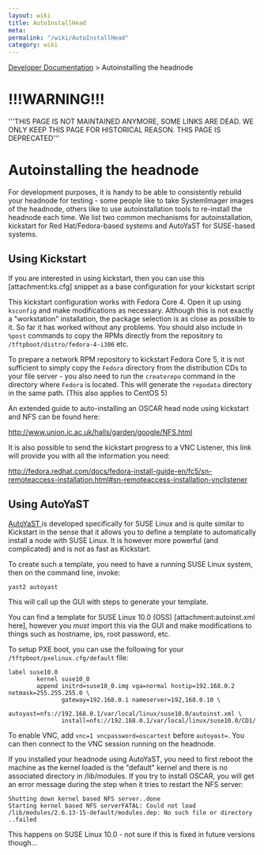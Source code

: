 ```yaml
---
layout: wiki
title: AutoInstallHead
meta: 
permalink: "/wiki/AutoInstallHead"
category: wiki
---
```

<!-- Name: AutoInstallHead -->
<!-- Version: 13 -->
<!-- Author: valleegr -->

[Developer Documentation](/wiki/DevelDocs/) > Autoinstalling the headnode

# !!!WARNING!!!

'''THIS PAGE IS NOT MAINTAINED ANYMORE, SOME LINKS ARE DEAD. WE ONLY KEEP THIS PAGE FOR HISTORICAL REASON.
THIS PAGE IS DEPRECATED'''

# Autoinstalling the headnode

For development purposes, it is handy to be able to consistently rebuild your headnode for testing - some people like to take SystemImager images of the headnode, others like to use autoinstallation tools to re-install the headnode each time.  We list two common mechanisms for autoinstallation, kickstart for Red Hat/Fedora-based systems and AutoYaST for SUSE-based systems.

## Using Kickstart

If you are interested in using kickstart, then you can use this [attachment:ks.cfg] snippet as a base configuration for your kickstart script

This kickstart configuration works with Fedora Core 4.  Open it up using `ksconfig` and make modifications as necessary.  Although this is not exactly a "workstation" installation, the package selection is as close as possible to it.  So far it has worked without any problems.  You should also include in `%post` commands to copy the RPMs directly from the repository to `/tftpboot/distro/fedora-4-i386` etc.

To prepare a network RPM repository to kickstart Fedora Core 5, it is not sufficient to simply copy the `Fedora` directory from the distribution CDs to your file server - you also need to run the `createrepo` command in the directory where `Fedora` is located.  This will generate the `repodata` directory in the same path. (This also applies to CentOS 5)

An extended guide to auto-installing an OSCAR head node using kickstart and NFS can be found here:

http://www.union.ic.ac.uk/halls/garden/google/NFS.html


It is also possible to send the kickstart progress to a VNC Listener, this link will provide you with all the information you need:

http://fedora.redhat.com/docs/fedora-install-guide-en/fc5/sn-remoteaccess-installation.html#sn-remoteaccess-installation-vnclistener

## Using AutoYaST

[AutoYaST ](http://www.suse.com/~ug/autoyast_doc/index.html) is developed specifically for SUSE Linux and is quite similar to Kickstart in the sense that it allows you to define a template to automatically install a node with SUSE Linux.  It is however more powerful (and complicated) and is not as fast as Kickstart.

To create such a template, you need to have a running SUSE Linux system, then on the command line, invoke:


    yast2 autoyast

This will call up the GUI with steps to generate your template.

You can find a template for SUSE Linux 10.0 (OSS) [attachment:autoinst.xml here], however you *must* import this via the GUI and make modifications to things such as hostname, ips, root password, etc.

To setup PXE boot, you can use the following for your `/tftpboot/pxelinux.cfg/default` file:


    label suse10.0
            kernel suse10_0
            append initrd=suse10_0.img vga=normal hostip=192.168.0.2 netmask=255.255.255.0 \
                   gateway=192.168.0.1 nameserver=192,168.0.10 \
                   autoyast=nfs://192.168.0.1/var/local/linux/suse10.0/autoinst.xml \
                   install=nfs://192.168.0.1/var/local/linux/suse10.0/CD1/

To enable VNC, add `vnc=1 vncpassword=oscartest` before `autoyast=`.  You can then connect to the VNC session running on the headnode.

If you installed your headnode using AutoYaST, you need to first reboot the machine as the kernel loaded is the "default" kernel and there is no associated directory in /lib/modules.  If you try to install OSCAR, you will get an error message during the <Install OSCAR Server Packages> step when it tries to restart the NFS server:


    Shutting down kernel based NFS server..done
    Starting kernel based NFS serverFATAL: Could not load /lib/modules/2.6.13-15-default/modules.dep: No such file or directory
    ..failed

This happens on SUSE Linux 10.0 - not sure if this is fixed in future versions though...
